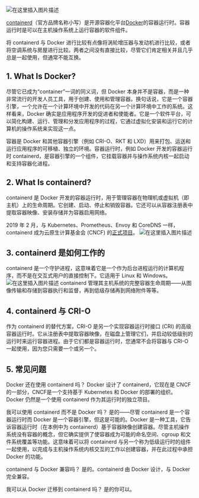 ![在这里插入图片描述](https://img-blog.csdnimg.cn/976b8ef64c1c4fa1aef160f966477d51.png)


[containerd](https://containerd.io/)（官方品牌名称小写）是开源容器化平台[Docker](https://www.docker.com/)的容器运行时。容器运行时是可以在主机操作系统上运行容器的软件组件。 

将 containerd 与 Docker 进行比较有点像将涡轮增压器与发动机进行比较，或者将空调系统与房屋进行比较。两者之间没有直接比较，尽管它们肯定相关并且几乎总是一起使用，但通常不能互换。

## 1. What Is Docker?
尽管它已成为“container”一词的同义词，但 Docker 本身并不是容器，而是一种非常流行的开发人员工具，用于创建、使用和管理容器。换句话说，它是一个容器引擎，一个允许在一个计算环境中开发的代码在另一个计算环境中工作的系统。这样看来，Docker 确实是应用程序开发的促进者和使能者。它是一个软件平台，可以简化构建、运行、管理和分发应用程序的过程，它通过虚拟化安装和运行它的计算机的操作系统来实现这一点。 

容器是 Docker 和其他容器引擎（例如 CRI-O、RKT 和 LXD）用来打包、运送和运行应用程序的可移植、独立的环境。容器运行时，例如 Docker 开发的容器运行时 containerd，是容器引擎的一个组件，它挂载容器并与操作系统内核一起启动和支持容器化进程。 

## 2. What Is containerd?
containerd 是 Docker 开发的容器运行时，用于管理容器在物理机或虚拟机（即主机）上的生命周期。它创建、启动、停止和销毁容器。它还可以从容器注册表中提取容器映像、安装存储并为容器启用网络。

2019 年 2 月，与 Kubernetes、Prometheus、Envoy 和 CoreDNS 一样，containerd 成为云原生计算基金会 (CNCF) 的[正式项目](https://www.cncf.io/announcements/2019/02/28/cncf-announces-containerd-graduation/)。
![在这里插入图片描述](https://img-blog.csdnimg.cn/6df56e1e6ef946a8abc23f380bf16d5d.png)

## 3. containerd 是如何工作的
containerd 是一个守护进程，这意味着它是一个作为后台进程运行的计算机程序，而不是在交互式用户的直接控制下。它适用于 Linux 和 Windows。
![在这里插入图片描述](https://img-blog.csdnimg.cn/59c9177796034e07b414d3803e1f9f41.png)
containerd 管理其主机系统的完整容器生命周期——从图像传输和存储到容器执行和监督，再到低级存储再到网络附件等等。

## 4. containerd 与 CRI-O
作为 containerd 的替代方案，CRI-O 是另一个实现容器运行时接口 (CRI) 的高级容器运行时。它从注册表中提取容器映像，在磁盘上管理它们，并启动较低级别的运行时来运行容器进程。由于它们都是容器运行时，您通常不会将容器与 CRI-O 一起使用，因为您只需要一个或另一个。 


## 5. 常见问题
Docker 还在使用 containerd 吗？ 
Docker 设计了 ​​containerd，它现在是 CNCF 的一部分，CNCF是一个支持基于 Kubernetes 和 Docker 的部署的组织。Docker 仍然是一个使用 containerd 作为其运行时的独立项目。 

我可以使用 containerd 而不是 Docker 吗？
是的——尽管 containerd 是一个容器运行时而 Docker 是一个容器引擎，但这是可能的。Docker 是一种工具，它告诉容器运行时（在本例中为 containerd）基于容器映像创建容器。尽管主机操作系统没有容器的概念，但它确实提供了使容器成为可能的命名空间、cgroup 和文件系统覆盖等功能。这意味着可以将 containerd 与另一个称为低级运行时的组件一起使用，以完成与主机操作系统内核交互的工作以创建容器，并在此过程中承担 Docker 的功能。 

containerd 与 Docker 兼容吗？
是的。containerd 由 Docker 设计，与 Docker 完全兼容。 

我可以从 Docker 迁移到 containerd 吗？
是的你可以。
